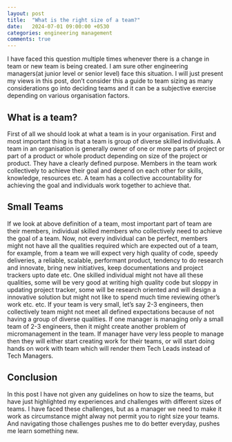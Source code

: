 ```yaml
---
layout: post
title:  "What is the right size of a team?"
date:   2024-07-01 09:00:00 +0530
categories: engineering management
comments: true
---
```


I have faced this question multiple times whenever there is a change in team or new team is being created. I am sure other engineering managers(at junior level or senior level) face this situation.
I will just present my views in this post, don’t consider this a guide to team sizing as many considerations go into deciding teams and it can be a subjective exercise depending on various organisation factors.

## What is a team?
First of all we should look at what a team is in your organisation. First and most important thing is that a team is group of diverse skilled individuals. A team in an organisation is generally owner of one or more parts of project or part of a product or whole product depending on size of the project or product. They have a clearly defined purpose. Members in the team work collectively to achieve their goal and depend on each other for skills, knowledge, resources etc. A team has a collective accountability for achieving the goal and individuals work together to achieve that.

## Small Teams
If we look at above definition of a team, most important part of team are their members, individual skilled members who collectively need to achieve the goal of a team. 
Now, not every individual can be perfect, members might not have all the qualities required which are expected out of a team, for example, from a team we will expect very high quality of code, speedy deliveries, a reliable, scalable, performant product, tendency to do research and innovate, bring new initiatives, keep documentations and project trackers upto date etc. 
One skilled individual might not have all these qualities, some will be very good at writing high quality code but sloppy in updating project tracker, some will be research oriented and will design a innovative solution but might not like to spend much time reviewing other’s work etc. etc.
If your team is very small, let’s say 2-3 engineers, then collectively team might not meet all defined expectations because of not having a group of diverse qualities.
If one manager is managing only a small team of 2-3 engineers, then it might create another problem of micromanagement in the team. If manager have very less people to manage then they will either start creating work for their teams, or will start doing hands on work with team which will render them Tech Leads instead of Tech Managers.

## Conclusion
In this post I have not given any guidelines on how to size the teams, but have just highlighted my experiences and challenges with different sizes of teams. I have faced these challenges, but as a manager we need to make it work as circumstance might alway not permit you to right size your teams. And navigating those challenges pushes me to do better everyday, pushes me learn something new.
